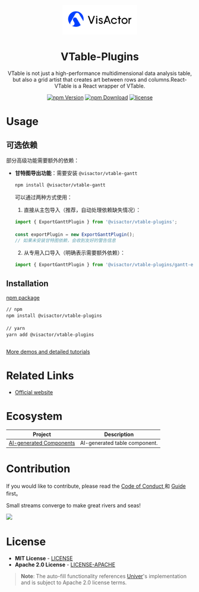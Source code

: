 <div align="center">
  <a href="" target="_blank">
    <img alt="VisActor Logo" width="200" src="https://github.com/VisActor/.github/blob/main/profile/500_200.svg"/>
  </a>
</div>

<div align="center">
  <h1>VTable-Plugins</h1>
</div>

<div align="center">

VTable is not just a high-performance multidimensional data analysis table, but also a grid artist that creates art between rows and columns.React-VTable is a React wrapper of VTable.

[![npm Version](https://img.shields.io/npm/v/@visactor/vtable.svg)](https://www.npmjs.com/package/@visactor/react-vtable)
[![npm Download](https://img.shields.io/npm/dm/@visactor/vtable.svg)](https://www.npmjs.com/package/@visactor/react-vvtable)
[![license](https://img.shields.io/badge/license-MIT-blue.svg)](https://github.com/visactor/vtable/blob/main/LICENSE)

</div>

# Usage

## 可选依赖

部分高级功能需要额外的依赖：

- **甘特图导出功能**：需要安装 `@visactor/vtable-gantt`

  ```bash
  npm install @visactor/vtable-gantt
  ```
  
  可以通过两种方式使用：
  
  1. 直接从主包导入（推荐，自动处理依赖缺失情况）：
  ```js
  import { ExportGanttPlugin } from '@visactor/vtable-plugins';
  
  const exportPlugin = new ExportGanttPlugin();
  // 如果未安装甘特图依赖，会收到友好的警告信息
  ```
  
  2. 从专用入口导入（明确表示需要额外依赖）：
  ```js
  import { ExportGanttPlugin } from '@visactor/vtable-plugins/gantt-extensions';
  ```

## Installation

[npm package](https://www.npmjs.com/package/@visactor/vtable-search)

```bash
// npm
npm install @visactor/vtable-plugins

// yarn
yarn add @visactor/vtable-plugins
```

##

[More demos and detailed tutorials](https://visactor.io/vtable)

# Related Links

- [Official website](https://visactor.io/vtable)

# Ecosystem

| Project                                                  | Description                   |
| -------------------------------------------------------- | ----------------------------- |
| [AI-generated Components](https://visactor.io/ai-vtable) | AI-generated table component. |

# Contribution

If you would like to contribute, please read the [Code of Conduct ](./CODE_OF_CONDUCT.md) 和 [ Guide](./CONTRIBUTING.zh-CN.md) first。

Small streams converge to make great rivers and seas!

<a href="https://github.com/visactor/vtable/graphs/contributors"><img src="https://contrib.rocks/image?repo=visactor/vtable" /></a>

# License

- **MIT License** - [LICENSE](../../LICENSE)
- **Apache 2.0 License** - [LICENSE-APACHE](./LICENSE-APACHE)

> **Note**: The auto-fill functionality references [Univer](https://github.com/dream-num/univer)'s implementation and is subject to Apache 2.0 license terms.
